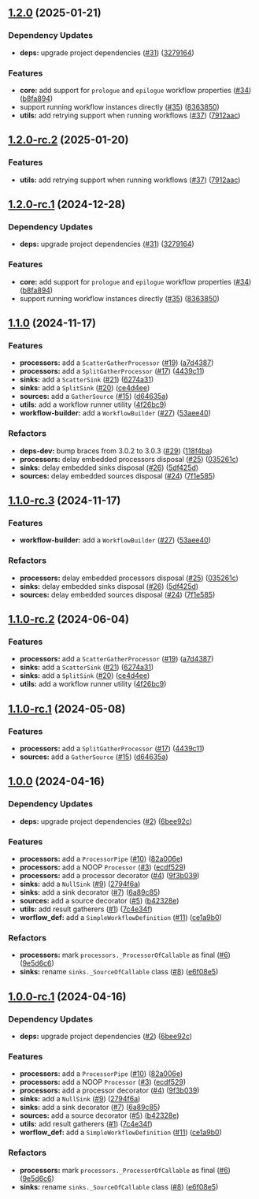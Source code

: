 ## [1.2.0](https://github.com/savannahghi/sghi-etl-commons/compare/v1.1.0...v1.2.0) (2025-01-21)


### Dependency Updates

* **deps:** upgrade project dependencies ([#31](https://github.com/savannahghi/sghi-etl-commons/issues/31)) ([3279164](https://github.com/savannahghi/sghi-etl-commons/commit/3279164ee701f33228d22e033a985c1a8ccd9cda))


### Features

* **core:** add support for `prologue` and `epilogue` workflow properties ([#34](https://github.com/savannahghi/sghi-etl-commons/issues/34)) ([b8fa894](https://github.com/savannahghi/sghi-etl-commons/commit/b8fa89428c6218119e1e1b6fe051e984db265aaf))
* support running workflow instances directly ([#35](https://github.com/savannahghi/sghi-etl-commons/issues/35)) ([8363850](https://github.com/savannahghi/sghi-etl-commons/commit/8363850b3e1d115b7522926bf3a55c6e9bc4a3df))
* **utils:** add retrying support when running workflows ([#37](https://github.com/savannahghi/sghi-etl-commons/issues/37)) ([7912aac](https://github.com/savannahghi/sghi-etl-commons/commit/7912aac35b30c25c44b2ede8e7fbeb35e59bb1a4))

## [1.2.0-rc.2](https://github.com/savannahghi/sghi-etl-commons/compare/v1.2.0-rc.1...v1.2.0-rc.2) (2025-01-20)


### Features

* **utils:** add retrying support when running workflows ([#37](https://github.com/savannahghi/sghi-etl-commons/issues/37)) ([7912aac](https://github.com/savannahghi/sghi-etl-commons/commit/7912aac35b30c25c44b2ede8e7fbeb35e59bb1a4))

## [1.2.0-rc.1](https://github.com/savannahghi/sghi-etl-commons/compare/v1.1.0...v1.2.0-rc.1) (2024-12-28)


### Dependency Updates

* **deps:** upgrade project dependencies ([#31](https://github.com/savannahghi/sghi-etl-commons/issues/31)) ([3279164](https://github.com/savannahghi/sghi-etl-commons/commit/3279164ee701f33228d22e033a985c1a8ccd9cda))


### Features

* **core:** add support for `prologue` and `epilogue` workflow properties ([#34](https://github.com/savannahghi/sghi-etl-commons/issues/34)) ([b8fa894](https://github.com/savannahghi/sghi-etl-commons/commit/b8fa89428c6218119e1e1b6fe051e984db265aaf))
* support running workflow instances directly ([#35](https://github.com/savannahghi/sghi-etl-commons/issues/35)) ([8363850](https://github.com/savannahghi/sghi-etl-commons/commit/8363850b3e1d115b7522926bf3a55c6e9bc4a3df))

## [1.1.0](https://github.com/savannahghi/sghi-etl-commons/compare/v1.0.0...v1.1.0) (2024-11-17)


### Features

* **processors:** add a `ScatterGatherProcessor` ([#19](https://github.com/savannahghi/sghi-etl-commons/issues/19)) ([a7d4387](https://github.com/savannahghi/sghi-etl-commons/commit/a7d43871ebbf071324ccac2acf86ae61a71b0b2d))
* **processors:** add a `SplitGatherProcessor` ([#17](https://github.com/savannahghi/sghi-etl-commons/issues/17)) ([4439c11](https://github.com/savannahghi/sghi-etl-commons/commit/4439c11724fe1630d2f53e3cc4be8ebc798ff352))
* **sinks:** add a `ScatterSink` ([#21](https://github.com/savannahghi/sghi-etl-commons/issues/21)) ([6274a31](https://github.com/savannahghi/sghi-etl-commons/commit/6274a31ec774e5fd720938360702af8e44994d63))
* **sinks:** add a `SplitSink` ([#20](https://github.com/savannahghi/sghi-etl-commons/issues/20)) ([ce4d4ee](https://github.com/savannahghi/sghi-etl-commons/commit/ce4d4ee0e3bf1d7b302f4c08f98acd12993ce832))
* **sources:** add a `GatherSource` ([#15](https://github.com/savannahghi/sghi-etl-commons/issues/15)) ([d64635a](https://github.com/savannahghi/sghi-etl-commons/commit/d64635a66fa058c9c26007d281620491de8b9a7e))
* **utils:** add a workflow runner utility ([4f26bc9](https://github.com/savannahghi/sghi-etl-commons/commit/4f26bc9f2b24c2db1acff289c7545b0dc68d0203))
* **workflow-builder:** add a `WorkflowBuilder` ([#27](https://github.com/savannahghi/sghi-etl-commons/issues/27)) ([53aee40](https://github.com/savannahghi/sghi-etl-commons/commit/53aee40cb9f8573b9b681a455fb745bf665f5195))


### Refactors

* **deps-dev:** bump braces from 3.0.2 to 3.0.3 ([#29](https://github.com/savannahghi/sghi-etl-commons/issues/29)) ([118f4ba](https://github.com/savannahghi/sghi-etl-commons/commit/118f4ba9498cf2267c679e65ae5474d01b247140))
* **processors:** delay embedded processors disposal ([#25](https://github.com/savannahghi/sghi-etl-commons/issues/25)) ([035261c](https://github.com/savannahghi/sghi-etl-commons/commit/035261c83e498ce6f902e8bc6931cc60619b89fa))
* **sinks:** delay embedded sinks disposal ([#26](https://github.com/savannahghi/sghi-etl-commons/issues/26)) ([5df425d](https://github.com/savannahghi/sghi-etl-commons/commit/5df425d210076518c9ba327df476e8504e31c5a9))
* **sources:** delay embedded sources disposal ([#24](https://github.com/savannahghi/sghi-etl-commons/issues/24)) ([7f1e585](https://github.com/savannahghi/sghi-etl-commons/commit/7f1e58560e79cfd8b5e9a3b9c87a3b7c98b212d3))

## [1.1.0-rc.3](https://github.com/savannahghi/sghi-etl-commons/compare/v1.1.0-rc.2...v1.1.0-rc.3) (2024-11-17)


### Features

* **workflow-builder:** add a `WorkflowBuilder` ([#27](https://github.com/savannahghi/sghi-etl-commons/issues/27)) ([53aee40](https://github.com/savannahghi/sghi-etl-commons/commit/53aee40cb9f8573b9b681a455fb745bf665f5195))


### Refactors

* **processors:** delay embedded processors disposal ([#25](https://github.com/savannahghi/sghi-etl-commons/issues/25)) ([035261c](https://github.com/savannahghi/sghi-etl-commons/commit/035261c83e498ce6f902e8bc6931cc60619b89fa))
* **sinks:** delay embedded sinks disposal ([#26](https://github.com/savannahghi/sghi-etl-commons/issues/26)) ([5df425d](https://github.com/savannahghi/sghi-etl-commons/commit/5df425d210076518c9ba327df476e8504e31c5a9))
* **sources:** delay embedded sources disposal ([#24](https://github.com/savannahghi/sghi-etl-commons/issues/24)) ([7f1e585](https://github.com/savannahghi/sghi-etl-commons/commit/7f1e58560e79cfd8b5e9a3b9c87a3b7c98b212d3))

## [1.1.0-rc.2](https://github.com/savannahghi/sghi-etl-commons/compare/v1.1.0-rc.1...v1.1.0-rc.2) (2024-06-04)


### Features

* **processors:** add a `ScatterGatherProcessor` ([#19](https://github.com/savannahghi/sghi-etl-commons/issues/19)) ([a7d4387](https://github.com/savannahghi/sghi-etl-commons/commit/a7d43871ebbf071324ccac2acf86ae61a71b0b2d))
* **sinks:** add a `ScatterSink` ([#21](https://github.com/savannahghi/sghi-etl-commons/issues/21)) ([6274a31](https://github.com/savannahghi/sghi-etl-commons/commit/6274a31ec774e5fd720938360702af8e44994d63))
* **sinks:** add a `SplitSink` ([#20](https://github.com/savannahghi/sghi-etl-commons/issues/20)) ([ce4d4ee](https://github.com/savannahghi/sghi-etl-commons/commit/ce4d4ee0e3bf1d7b302f4c08f98acd12993ce832))
* **utils:** add a workflow runner utility ([4f26bc9](https://github.com/savannahghi/sghi-etl-commons/commit/4f26bc9f2b24c2db1acff289c7545b0dc68d0203))

## [1.1.0-rc.1](https://github.com/savannahghi/sghi-etl-commons/compare/v1.0.0...v1.1.0-rc.1) (2024-05-08)


### Features

* **processors:** add a `SplitGatherProcessor` ([#17](https://github.com/savannahghi/sghi-etl-commons/issues/17)) ([4439c11](https://github.com/savannahghi/sghi-etl-commons/commit/4439c11724fe1630d2f53e3cc4be8ebc798ff352))
* **sources:** add a `GatherSource` ([#15](https://github.com/savannahghi/sghi-etl-commons/issues/15)) ([d64635a](https://github.com/savannahghi/sghi-etl-commons/commit/d64635a66fa058c9c26007d281620491de8b9a7e))

## [1.0.0](https://github.com/savannahghi/sghi-etl-commons/compare/...v1.0.0) (2024-04-16)


### Dependency Updates

* **deps:** upgrade project dependencies ([#2](https://github.com/savannahghi/sghi-etl-commons/issues/2)) ([6bee92c](https://github.com/savannahghi/sghi-etl-commons/commit/6bee92caa6464c52ee03c0a609dec5fd5b919fea))


### Features

* **processors:** add a `ProcessorPipe` ([#10](https://github.com/savannahghi/sghi-etl-commons/issues/10)) ([82a006e](https://github.com/savannahghi/sghi-etl-commons/commit/82a006ee58bfacc723e3bed2612114f002276719))
* **processors:** add a NOOP `Processor` ([#3](https://github.com/savannahghi/sghi-etl-commons/issues/3)) ([ecdf529](https://github.com/savannahghi/sghi-etl-commons/commit/ecdf529bbf091dc3d88060331ba6dc66703118f5))
* **processors:** add a processor decorator ([#4](https://github.com/savannahghi/sghi-etl-commons/issues/4)) ([9f3b039](https://github.com/savannahghi/sghi-etl-commons/commit/9f3b0393630c2bae8df568f4a0fd977f1d34effc))
* **sinks:** add a `NullSink` ([#9](https://github.com/savannahghi/sghi-etl-commons/issues/9)) ([2794f6a](https://github.com/savannahghi/sghi-etl-commons/commit/2794f6ab198d9a2e211cd57f3e6ab6c6aab0a815))
* **sinks:** add a sink decorator ([#7](https://github.com/savannahghi/sghi-etl-commons/issues/7)) ([6a89c85](https://github.com/savannahghi/sghi-etl-commons/commit/6a89c85d30e8a28abc995823df9fc06aa8d52f14))
* **sources:** add a source decorator ([#5](https://github.com/savannahghi/sghi-etl-commons/issues/5)) ([b42328e](https://github.com/savannahghi/sghi-etl-commons/commit/b42328e7c94bf975df4e2ddde454bdad13d8bae7))
* **utils:** add result gatherers ([#1](https://github.com/savannahghi/sghi-etl-commons/issues/1)) ([7c4e34f](https://github.com/savannahghi/sghi-etl-commons/commit/7c4e34f738e9b8774d7c1d7ba3e6386229b25786))
* **worflow_def:** add a `SimpleWorkflowDefinition` ([#11](https://github.com/savannahghi/sghi-etl-commons/issues/11)) ([ce1a9b0](https://github.com/savannahghi/sghi-etl-commons/commit/ce1a9b03a6fa6e0b6ab75a8635c98e0b8267be86))


### Refactors

* **processors:** mark `processors._ProcessorOfCallable` as final ([#6](https://github.com/savannahghi/sghi-etl-commons/issues/6)) ([9e5d6c6](https://github.com/savannahghi/sghi-etl-commons/commit/9e5d6c6d50a8e92cb2fe35537edf866dd1098d15))
* **sinks:** rename `sinks._SourceOfCallable` class ([#8](https://github.com/savannahghi/sghi-etl-commons/issues/8)) ([e6f08e5](https://github.com/savannahghi/sghi-etl-commons/commit/e6f08e5f9edb25067529980d9d13f7e3d75a3847))

## [1.0.0-rc.1](https://github.com/savannahghi/sghi-etl-commons/compare/...v1.0.0-rc.1) (2024-04-16)


### Dependency Updates

* **deps:** upgrade project dependencies ([#2](https://github.com/savannahghi/sghi-etl-commons/issues/2)) ([6bee92c](https://github.com/savannahghi/sghi-etl-commons/commit/6bee92caa6464c52ee03c0a609dec5fd5b919fea))


### Features

* **processors:** add a `ProcessorPipe` ([#10](https://github.com/savannahghi/sghi-etl-commons/issues/10)) ([82a006e](https://github.com/savannahghi/sghi-etl-commons/commit/82a006ee58bfacc723e3bed2612114f002276719))
* **processors:** add a NOOP `Processor` ([#3](https://github.com/savannahghi/sghi-etl-commons/issues/3)) ([ecdf529](https://github.com/savannahghi/sghi-etl-commons/commit/ecdf529bbf091dc3d88060331ba6dc66703118f5))
* **processors:** add a processor decorator ([#4](https://github.com/savannahghi/sghi-etl-commons/issues/4)) ([9f3b039](https://github.com/savannahghi/sghi-etl-commons/commit/9f3b0393630c2bae8df568f4a0fd977f1d34effc))
* **sinks:** add a `NullSink` ([#9](https://github.com/savannahghi/sghi-etl-commons/issues/9)) ([2794f6a](https://github.com/savannahghi/sghi-etl-commons/commit/2794f6ab198d9a2e211cd57f3e6ab6c6aab0a815))
* **sinks:** add a sink decorator ([#7](https://github.com/savannahghi/sghi-etl-commons/issues/7)) ([6a89c85](https://github.com/savannahghi/sghi-etl-commons/commit/6a89c85d30e8a28abc995823df9fc06aa8d52f14))
* **sources:** add a source decorator ([#5](https://github.com/savannahghi/sghi-etl-commons/issues/5)) ([b42328e](https://github.com/savannahghi/sghi-etl-commons/commit/b42328e7c94bf975df4e2ddde454bdad13d8bae7))
* **utils:** add result gatherers ([#1](https://github.com/savannahghi/sghi-etl-commons/issues/1)) ([7c4e34f](https://github.com/savannahghi/sghi-etl-commons/commit/7c4e34f738e9b8774d7c1d7ba3e6386229b25786))
* **worflow_def:** add a `SimpleWorkflowDefinition` ([#11](https://github.com/savannahghi/sghi-etl-commons/issues/11)) ([ce1a9b0](https://github.com/savannahghi/sghi-etl-commons/commit/ce1a9b03a6fa6e0b6ab75a8635c98e0b8267be86))


### Refactors

* **processors:** mark `processors._ProcessorOfCallable` as final ([#6](https://github.com/savannahghi/sghi-etl-commons/issues/6)) ([9e5d6c6](https://github.com/savannahghi/sghi-etl-commons/commit/9e5d6c6d50a8e92cb2fe35537edf866dd1098d15))
* **sinks:** rename `sinks._SourceOfCallable` class ([#8](https://github.com/savannahghi/sghi-etl-commons/issues/8)) ([e6f08e5](https://github.com/savannahghi/sghi-etl-commons/commit/e6f08e5f9edb25067529980d9d13f7e3d75a3847))
